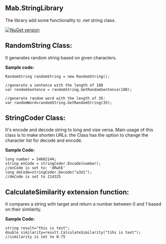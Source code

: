 ## Mab.StringLibrary

The library add some functionality to .net string class.

[![NuGet version](https://badge.fury.io/nu/Mab.StringLibrary.svg)](https://badge.fury.io/nu/Mab.StringLibrary)

## RandomString Class:

It generates random string based on given characters.  

**Sample code:**

    RandomString randomString = new RandomString();
    
    //generate a sentence with the length of 180 
    var rendomSentence = randomString.GetRandomSentence(180);
    
    //generate random word with the length of 35:
    var randomWord=randomString.GetRandomString(35);

## StringCoder Class:

It's encode and decode string to long and vise versa.
Main usage of this class is to make shorten URLs.
the Class has the option to change the character list for decode and encode.
 
 **Sample Code:**

    long number = 54662144;
    string enCode = stringCoder.Encode(number);
    //enCode is set to: 'dRwhE'
    long deCode=stringCoder.Decode("a3U1");
    //deCode is set to 214325

## CalculateSimilarity extension function:

It compares a string with target and return a number between 0 and 1 based on their similarity. 

**Sample Code:**

    string result="this is test";
    double similarity=result.CalculateSimilarity("tihs is text");
    //similarity is set to 0.75
